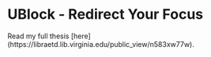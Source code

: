 <h1>UBlock - Redirect Your Focus</h1>
Read my full thesis [here](https://libraetd.lib.virginia.edu/public_view/n583xw77w).

